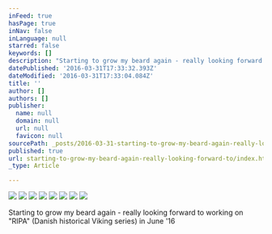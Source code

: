 ```yaml
---
inFeed: true
hasPage: true
inNav: false
inLanguage: null
starred: false
keywords: []
description: "Starting to grow my beard again - really looking forward to working on \"RIPA\" (Danish historical Viking series) in June '16"
datePublished: '2016-03-31T17:33:32.393Z'
dateModified: '2016-03-31T17:33:04.084Z'
title: ''
author: []
authors: []
publisher:
  name: null
  domain: null
  url: null
  favicon: null
sourcePath: _posts/2016-03-31-starting-to-grow-my-beard-again-really-looking-forward-to.md
published: true
url: starting-to-grow-my-beard-again-really-looking-forward-to/index.html
_type: Article

---
```

![](https://the-grid-user-content.s3-us-west-2.amazonaws.com/194f448b-4d4c-4ac8-bb4c-ce3a660c82c5.jpg)
![](https://the-grid-user-content.s3-us-west-2.amazonaws.com/38327367-c072-48e0-b997-d83db5997eaf.jpg)
![](https://the-grid-user-content.s3-us-west-2.amazonaws.com/e0bba15a-3b6f-4e1d-b8a7-64703fc8f592.jpg)
![](https://the-grid-user-content.s3-us-west-2.amazonaws.com/59f6f82a-e797-40f4-a7db-f47b91abce1f.jpg)
![](https://the-grid-user-content.s3-us-west-2.amazonaws.com/0b8f4dc2-3e53-4981-ab1a-d7541f3a3d9d.jpg)
![](https://the-grid-user-content.s3-us-west-2.amazonaws.com/7b394e99-c87d-4465-af14-180fc25c89d4.jpg)
![](https://the-grid-user-content.s3-us-west-2.amazonaws.com/5f8e5e58-7b1c-4f61-94b5-aac371c9b956.jpg)
![](https://the-grid-user-content.s3-us-west-2.amazonaws.com/760228ce-2c99-4f5f-9ff0-fd0f6e938314.jpg)

Starting to grow my beard again - really looking forward to working on "RIPA" (Danish historical Viking series) in June '16